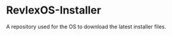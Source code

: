 RevlexOS-Installer
==================

A repository used for the OS to download the latest installer files.
